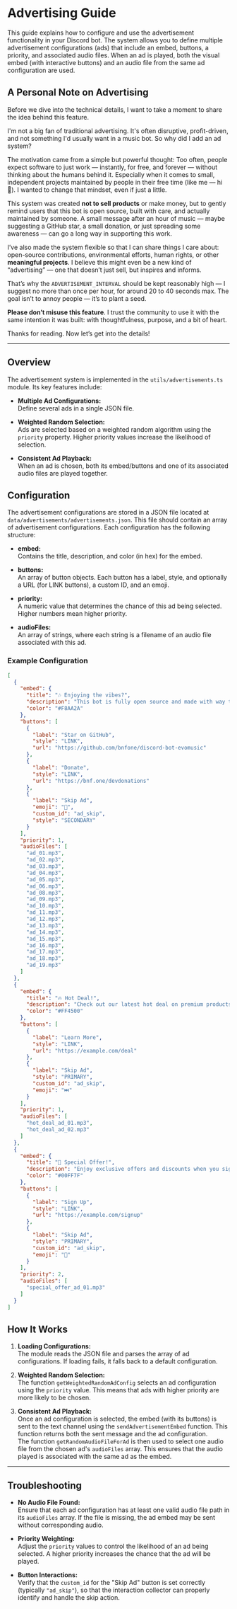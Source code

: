 # Advertising Guide

This guide explains how to configure and use the advertisement functionality in your Discord bot. The system allows you to define multiple advertisement configurations (ads) that include an embed, buttons, a priority, and associated audio files. When an ad is played, both the visual embed (with interactive buttons) and an audio file from the same ad configuration are used.

## A Personal Note on Advertising

Before we dive into the technical details, I want to take a moment to share the idea behind this feature.

I'm not a big fan of traditional advertising. It's often disruptive, profit-driven, and not something I'd usually want in a music bot. So why did I add an ad system?

The motivation came from a simple but powerful thought: Too often, people expect software to just work — instantly, for free, and forever — without thinking about the humans behind it. Especially when it comes to small, independent projects maintained by people in their free time (like me — hi 👋). I wanted to change that mindset, even if just a little.

This system was created **not to sell products** or make money, but to gently remind users that this bot is open source, built with care, and actually maintained by someone. A small message after an hour of music — maybe suggesting a GitHub star, a small donation, or just spreading some awareness — can go a long way in supporting this work.

I’ve also made the system flexible so that I can share things I care about: open-source contributions, environmental efforts, human rights, or other **meaningful projects**. I believe this might even be a new kind of “advertising” — one that doesn’t just sell, but inspires and informs.

That’s why the `ADVERTISEMENT_INTERVAL` should be kept reasonably high — I suggest no more than once per hour, for around 20 to 40 seconds max. The goal isn’t to annoy people — it’s to plant a seed.

**Please don’t misuse this feature**. I trust the community to use it with the same intention it was built: with thoughtfulness, purpose, and a bit of heart.

Thanks for reading. Now let’s get into the details!


---

## Overview

The advertisement system is implemented in the `utils/advertisements.ts` module. Its key features include:

- **Multiple Ad Configurations:**  
  Define several ads in a single JSON file.

- **Weighted Random Selection:**  
  Ads are selected based on a weighted random algorithm using the `priority` property. Higher priority values increase the likelihood of selection.

- **Consistent Ad Playback:**  
  When an ad is chosen, both its embed/buttons and one of its associated audio files are played together.


## Configuration

The advertisement configurations are stored in a JSON file located at `data/advertisements/advertisements.json`. This file should contain an array of advertisement configurations. Each configuration has the following structure:

- **embed:**  
  Contains the title, description, and color (in hex) for the embed.

- **buttons:**  
  An array of button objects. Each button has a label, style, and optionally a URL (for LINK buttons), a custom ID, and an emoji.

- **priority:**  
  A numeric value that determines the chance of this ad being selected. Higher numbers mean higher priority.

- **audioFiles:**  
  An array of strings, where each string is a filename of an audio file associated with this ad.

### Example Configuration

```json
[
  {
    "embed": {
      "title": "🎶 Enjoying the vibes?",
      "description": "This bot is fully open source and made with way too much love (and caffeine).\n👉 Drop a ⭐ on the GitHub repo to support it!\n💸 Feeling generous? Donations help with updates & server costs!\nEvery click fuels the music… and prevents one developer meltdown 😌❤️",
      "color": "#F8AA2A"
    },
    "buttons": [
      {
        "label": "Star on GitHub",
        "style": "LINK",
        "url": "https://github.com/bnfone/discord-bot-evomusic"
      },
      {
        "label": "Donate",
        "style": "LINK",
        "url": "https://bnf.one/devdonations"
      },
      {
        "label": "Skip Ad",
        "emoji": "🤝",
        "custom_id": "ad_skip",
        "style": "SECONDARY"
      }
    ],
    "priority": 1,
    "audioFiles": [
      "ad_01.mp3",
      "ad_02.mp3",
      "ad_03.mp3",
      "ad_04.mp3",
      "ad_05.mp3",
      "ad_06.mp3",
      "ad_08.mp3",
      "ad_09.mp3",
      "ad_10.mp3",
      "ad_11.mp3",
      "ad_12.mp3",
      "ad_13.mp3",
      "ad_14.mp3",
      "ad_15.mp3",
      "ad_16.mp3",
      "ad_17.mp3",
      "ad_18.mp3",
      "ad_19.mp3"
    ]
  },
  {
    "embed": {
      "title": "🔥 Hot Deal!",
      "description": "Check out our latest hot deal on premium products. Don't miss out!",
      "color": "#FF4500"
    },
    "buttons": [
      {
        "label": "Learn More",
        "style": "LINK",
        "url": "https://example.com/deal"
      },
      {
        "label": "Skip Ad",
        "style": "PRIMARY",
        "custom_id": "ad_skip",
        "emoji": "⏭️"
      }
    ],
    "priority": 1,
    "audioFiles": [
      "hot_deal_ad_01.mp3",
      "hot_deal_ad_02.mp3"
    ]
  },
  {
    "embed": {
      "title": "🎉 Special Offer!",
      "description": "Enjoy exclusive offers and discounts when you sign up today.",
      "color": "#00FF7F"
    },
    "buttons": [
      {
        "label": "Sign Up",
        "style": "LINK",
        "url": "https://example.com/signup"
      },
      {
        "label": "Skip Ad",
        "style": "PRIMARY",
        "custom_id": "ad_skip",
        "emoji": "🤝"
      }
    ],
    "priority": 2,
    "audioFiles": [
      "special_offer_ad_01.mp3"
    ]
  }
]
```


## How It Works

1. **Loading Configurations:**  
   The module reads the JSON file and parses the array of ad configurations. If loading fails, it falls back to a default configuration.

2. **Weighted Random Selection:**  
   The function `getWeightedRandomAdConfig` selects an ad configuration using the `priority` value. This means that ads with higher priority are more likely to be chosen.

3. **Consistent Ad Playback:**  
   Once an ad configuration is selected, the embed (with its buttons) is sent to the text channel using the `sendAdvertisementEmbed` function. This function returns both the sent message and the ad configuration.  
   The function `getRandomAudioFileForAd` is then used to select one audio file from the chosen ad's `audioFiles` array. This ensures that the audio played is associated with the same ad as the embed.


---

## Troubleshooting

- **No Audio File Found:**  
  Ensure that each ad configuration has at least one valid audio file path in its `audioFiles` array. If the file is missing, the ad embed may be sent without corresponding audio.

- **Priority Weighting:**  
  Adjust the `priority` values to control the likelihood of an ad being selected. A higher priority increases the chance that the ad will be played.

- **Button Interactions:**  
  Verify that the `custom_id` for the "Skip Ad" button is set correctly (typically `"ad_skip"`), so that the interaction collector can properly identify and handle the skip action.
